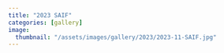 ```yaml
---
title: "2023 SAIF"
categories: [gallery]
image:
  thumbnail: "/assets/images/gallery/2023/2023-11-SAIF.jpg"
---
```


